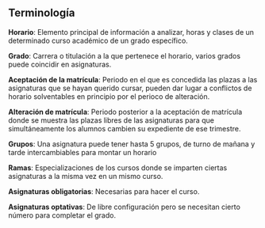 ## Terminología

**Horario**: Elemento principal de información a analizar, horas y clases de un determinado curso académico de un grado específico.

**Grado**: Carrera o titulación a la que pertenece el horario, varios grados puede coincidir en asignaturas. 

**Aceptación de la matrícula**: Periodo en el que es concedida las plazas a las asignaturas que se hayan querido cursar, pueden dar lugar a conflictos de horario solventables en principio por el perioco de alteración.

**Alteración de matrícula**: Periodo posterior a la aceptación de matrícula donde se muestra las plazas libres de las asignaturas para que simultáneamente los alumnos cambien su expediente de ese trimestre.

**Grupos**: Una asignatura puede tener hasta 5 grupos, de turno de mañana y tarde intercambiables para montar un horario

**Ramas**: Especializaciones de los cursos donde se imparten ciertas asignaturas a la misma vez en un mismo curso.

**Asignaturas obligatorias**: Necesarias para hacer el curso.

**Asignaturas optativas**: De libre configuración pero se necesitan cierto número para completar el grado.


